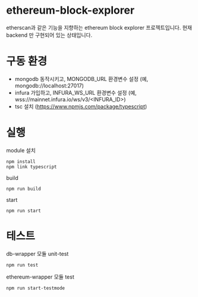 # ethereum-block-explorer
etherscan과 같은 기능을 지향하는 ethereum block explorer 프로젝트입니다.
현재 backend 만 구현되어 있는 상태입니다.

# 구동 환경 

* mongodb 동작시키고, MONGODB_URL 환경변수 설정 (예, mongodb://localhost:27017)
* infura 가입하고, INFURA_WS_URL 환경변수 설정 (예, wss://mainnet.infura.io/ws/v3/<INFURA_ID>)
* tsc 설치 (https://www.npmjs.com/package/typescript)

# 실행
module 설치
```
npm install
npm link typescript	
```

build
```
npm run build
```

start
```
npm run start
```

# 테스트
db-wrapper 모듈 unit-test 
```
npm run test
```
ethereum-wrapper 모듈 test
```
npm run start-testmode
```


